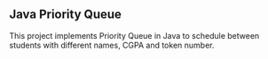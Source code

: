 ## Java Priority Queue

This project implements Priority Queue in Java to schedule between students with different names, CGPA and token number.